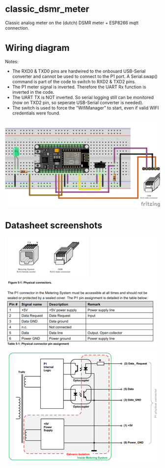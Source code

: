 # classic_dsmr_meter
Classic analog meter on the (dutch) DSMR meter + ESP8266 mqtt connection.

# Wiring diagram
Notes:
* The RXD0 & TXD0 pins are hardwired to the onbouard USB-Serial converter and cannot be used to connect to the P1 port. A Serial.swap() command is part of the code to switch to RXD2 & TXD2 pins.
* The P1 meter signal is inverted. Therefore the UART Rx function is inverted in the code.
* The UART TX is NOT inverted. So serial logging still can be monitored (now on TXD2 pin, so seperate USB-Serial converter is needed).
* The switch is used to force the "WifiManager" to start, even if valid WIFI credentials were found.

![This is an image](./images/SmartMeterSketch.png)

# Datasheet screenshots
![This is an image](./images/p1_connectors.png)
![This is an image](./images/p1_internals.png)

